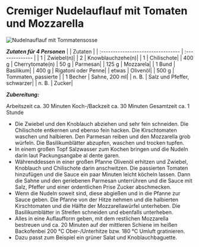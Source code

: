 # Cremiger Nudelauflauf mit Tomaten und Mozzarella


![Nudelnauflauf mit Tommatensosse](https://img.chefkoch-cdn.de/rezepte/2352371374010722/bilder/1510556/crop-642x428/cremiger-nudelauflauf-mit-tomaten-und-mozzarella.jpg)


***Zutaten für 4 Personen***
|                                   | Zutaten    | 
| :--------------------------------- | :-------------- | 
| 1                                  | Zwiebel(n)| 
| 2                                  | Knowblauchzehe(n)| 
| 1                                  | Chilischote| 
| 400 g                              | Cherrytomate(n)
| 50 g                               | Parmesan| 
| 125 g                              | Mozzarela| 
| 1 Bund                             | Basilikum| 
| 400 g                              | Rigatoni oder Penne| 
| etwas                              | Olivenöl| 
| 500 g                              | Tommaten, passierte | 
| 1 Becher                           | Sahne, 200 ml| 
| n. B.                              | Salz und Pfeffer, schwarzer| 
| n. B.                              | Zucker| 


***Zubereitung:***

 Arbeitszeit ca. 30 Minuten Koch-/Backzeit ca. 30 Minuten Gesamtzeit ca. 1 Stunde
- Die Zwiebel und den Knoblauch abziehen und sehr fein schneiden. Die Chilischote entkernen und ebenso fein hacken. Die Kirschtomaten waschen und halbieren. Den Parmesan reiben und den Mozzarella grob würfeln. Die Basilikumblätter abzupfen, waschen und trocken tupfen.
- In einem großen Topf Salzwasser zum Kochen bringen und die Nudeln darin laut Packungsangabe al dente garen.
- Währenddessen in einer großen Pfanne Olivenöl erhitzen und Zwiebel, Knoblauch und Chilischote darin anschwitzen. Die passierten Tomaten hinzufügen und die Sauce ein paar Minuten leicht köcheln lassen. Dann die Sahne und den geriebenen Parmesan unterrühren und die Sauce mit Salz, Pfeffer und einer ordentlichen Prise Zucker abschmecken.
- Wenn die Nudeln soweit sind, diese abgießen und in die Pfanne zur Sauce geben. Die Pfanne von der Hitze nehmen und die halbierten Kirschtomaten und die Hälfte der Mozzarellawürfel unterheben. Die Basilikumblätter in Streifen schneiden und ebenfalls unterheben.
- Alles in eine Auflaufform geben, mit dem restlichen Mozzarella bestreuen und ca. 20 Minuten auf der mittleren Schiene im heißen Backofenbei 200 °C Ober-/Unterhitze bzw. 180 °C Umluft gratinieren.
- Dazu passt zum Beispiel ein grüner Salat und Knoblauchbaguette.






